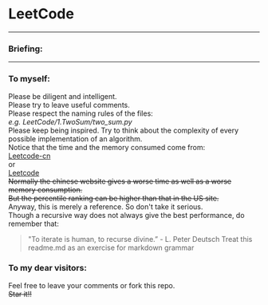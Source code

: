 # LeetCode  
----
### Briefing:
----
### To myself:
Please be diligent and intelligent.   
Please try to leave useful comments.  
Please respect the naming rules of the files:  
	*e.g. LeetCode/1.TwoSum/two_sum.py*   
Please keep being inspired. Try to think about the complexity of every possible implementation of an algorithm.  
Notice that the time and the memory consumed come from:  
	<a href="https://leetcode-cn.com/" target="_blank">Leetcode-cn</a>  
	or  
	<a href="https://leetcode.com/" target="_blank">Leetcode</a>    
~~Normally the chinese website gives a worse time as well as a worse memory consumption.~~  
~~But the percentile ranking can be higher than that in the US site.~~  
Anyway, this is merely a reference. So don't take it serious.  
Though a recursive way does not always give the best performance, do remember that:  
>"To iterate is human, to recurse divine.” - L. Peter Deutsch 
Treat this readme.md as an exercise for markdown grammar

### To my dear visitors:  
Feel free to leave your comments or fork this repo.  
~~Star it!!~~		  

